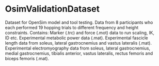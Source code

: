 # OsimValidationDataset
Dataset for OpenSim model and tool testing. Data from 8 participants who each performed 19 hopping trials to different frequency and height constraints.
Contains:
Marker (.trc) and force (.mot) data to run scaling, IK, ID etc.
Experimental metabolic power data (.mat).
Experimental fascicle length data from soleus, lateral gastrocnemius and vastus lateralis (.mat).
Experimental electromyography data from soleus, lateral gastrocnemius, medial gastrocnemius, tibialis anterior, vastus lateralis, rectus femoris and biceps femoris (.mat).
